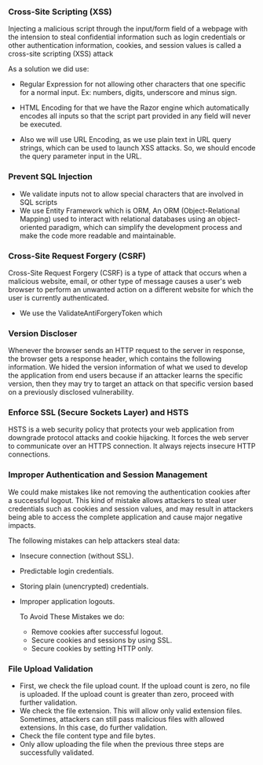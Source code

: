 ﻿### Cross-Site Scripting (XSS)

Injecting a malicious script through the input/form field of a webpage with the intension to steal confidential
information such as login credentials or other authentication information, cookies, and session values is called a
cross-site scripting (XSS) attack

As a solution we did use:

* Regular Expression for not allowing other characters that one specific for a normal input.
  Ex: numbers, digits, underscore and minus sign.

* HTML Encoding for that we have the Razor engine which automatically encodes all inputs so that the script part
  provided in any field will never be executed.
* Also we will use URL Encoding, as we use plain text in URL query strings, which can be used to launch XSS attacks. So,
  we should encode the query parameter input in the URL.

### Prevent SQL Injection

* We validate inputs not to allow special characters that are involved in SQL scripts
* We use Entity Framework which is ORM, An ORM (Object-Relational Mapping)  used to interact with relational databases
  using an object-oriented paradigm, which can simplify the development process and make the code more readable and
  maintainable.

### Cross-Site Request Forgery (CSRF)

Cross-Site Request Forgery (CSRF) is a type of attack that occurs when a malicious website, email, or other type of
message causes a user's web browser to perform an unwanted action on a different website for which the user is currently
authenticated.

* We use the ValidateAntiForgeryToken which

### Version Discloser

Whenever the browser sends an HTTP request to the server in response, the browser gets a response header, which contains
the following information. We hided the version information of what we used to develop the application from end users
because if an attacker learns the specific version, then they may try to target an attack on that specific version based
on a previously disclosed vulnerability.

### Enforce SSL (Secure Sockets Layer) and HSTS

HSTS is a web security policy that protects your web application from downgrade protocol attacks and cookie hijacking.
It forces the web server to communicate over an HTTPS connection. It always rejects insecure HTTP connections.

### Improper Authentication and Session Management

We could make mistakes like not removing the authentication cookies after a successful logout. This kind of mistake
allows attackers to steal user credentials such as cookies and session values, and may result in attackers being able to
access the complete application and cause major negative impacts.

The following mistakes can help attackers steal data:

* Insecure connection (without SSL).
* Predictable login credentials.
* Storing plain (unencrypted) credentials.
* Improper application logouts.

  To Avoid These Mistakes we do:
    * Remove cookies after successful logout.
    * Secure cookies and sessions by using SSL.
    * Secure cookies by setting HTTP only.

### File Upload Validation

* First, we check the file upload count. If the upload count is zero, no file is uploaded. If the upload count is greater
than zero, proceed with further validation.
* We check the file extension. This will allow only valid extension files. Sometimes, attackers can still pass malicious
files with allowed extensions. In this case, do further validation.
* Check the file content type and file bytes.
* Only allow uploading the file when the previous three steps are successfully validated.